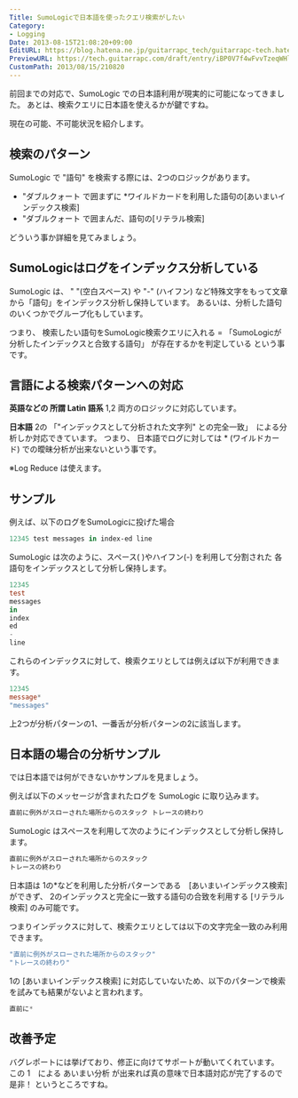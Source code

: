 ```yaml
---
Title: SumoLogicで日本語を使ったクエリ検索がしたい
Category:
- Logging
Date: 2013-08-15T21:08:20+09:00
EditURL: https://blog.hatena.ne.jp/guitarrapc_tech/guitarrapc-tech.hatenablog.com/atom/entry/6802418398340959965
PreviewURL: https://tech.guitarrapc.com/draft/entry/iBP0V7f4wFvvTzeqWHlmkwwQL0k
CustomPath: 2013/08/15/210820
---
```


<!--
Date: 2013-08-15T21:08:20+09:00
URL: https://tech.guitarrapc.com/entry/2013/08/15/210820
-->

前回までの対応で、SumoLogic での日本語利用が現実的に可能になってきました。
あとは、検索クエリに日本語を使えるかが鍵ですね。

現在の可能、不可能状況を紹介します。



## 検索のパターン
SumoLogic で "語句" を検索する際には、2つのロジックがあります。

- "ダブルクォート で囲まずに *ワイルドカードを利用した語句の[あいまいインデックス検索]
- "ダブルクォート で囲まんだ、語句の[リテラル検索]



どういう事か詳細を見てみましょう。

## SumoLogicはログをインデックス分析している
SumoLogic は、 " "(空白スペース) や "-" (ハイフン) など特殊文字をもって文章から「語句」をインデックス分析し保持しています。
あるいは、分析した語句のいくつかでグループ化もしています。

つまり、
検索したい語句をSumoLogic検索クエリに入れる = 「SumoLogicが分析したインデックスと合致する語句」 が存在するかを判定している
という事です。

## 言語による検索パターンへの対応

**英語などの 所謂 Latin 語系**
1,2 両方のロジックに対応しています。

**日本語**
2の 「"インデックスとして分析された文字列" との完全一致」　による分析しか対応できています。
つまり、 日本語でログに対しては * (ワイルドカード) での曖昧分析が出来ないという事です。

※Log Reduce は使えます。


## サンプル
例えば、以下のログをSumoLogicに投げた場合

```ps1
12345 test messages in index-ed line
```


SumoLogic は次のように、スペース( )やハイフン(-) を利用して分割された 各語句をインデックスとして分析し保持します。

```ps1
12345
test
messages
in
index
ed
-
line
```


これらのインデックスに対して、検索クエリとしては例えば以下が利用できます。

```ps1
12345
message*
"messages"
```


上2つが分析パターンの1、一番舌が分析パターンの2に該当します。


## 日本語の場合の分析サンプル
では日本語では何ができないかサンプルを見ましょう。

例えば以下のメッセージが含まれたログを SumoLogic に取り込みます。

```ps1
直前に例外がスローされた場所からのスタック トレースの終わり
```


SumoLogic はスペースを利用して次のようにインデックスとして分析し保持します。

```ps1
直前に例外がスローされた場所からのスタック
トレースの終わり
```


日本語は 1の*などを利用した分析パターンである　[あいまいインデックス検索]　ができず、 2のインデックスと完全に一致する語句の合致を利用する [リテラル検索] のみ可能です。

つまりインデックスに対して、検索クエリとしては以下の文字完全一致のみ利用できます。

```ps1
"直前に例外がスローされた場所からのスタック"
"トレースの終わり"
```


1の [あいまいインデックス検索] に対応していないため、以下のパターンで検索を試みても結果がないよと言われます。

```ps1
直前に*
```



## 改善予定
バグレポートには挙げており、修正に向けてサポートが動いてくれています。
この 1　による あいまい分析 が出来れば真の意味で日本語対応が完了するので是非！ というところですね。
